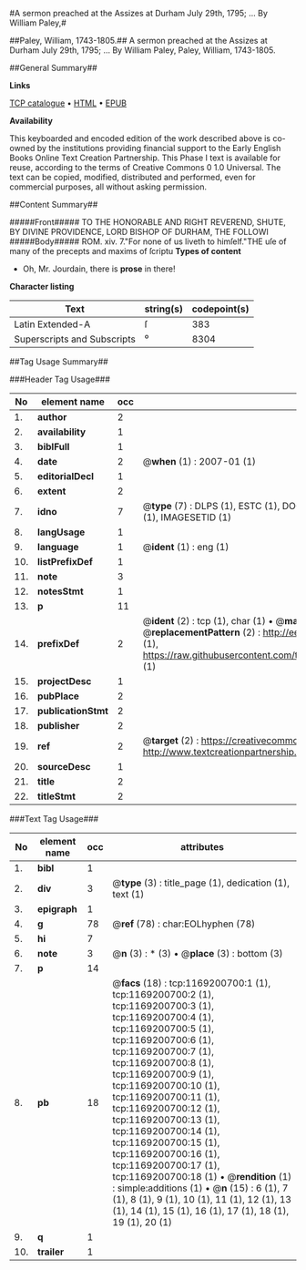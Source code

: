 #A sermon preached at the Assizes at Durham July 29th, 1795; ... By William Paley,#

##Paley, William, 1743-1805.##
A sermon preached at the Assizes at Durham July 29th, 1795; ... By William Paley,
Paley, William, 1743-1805.

##General Summary##

**Links**

[TCP catalogue](http://www.ota.ox.ac.uk/tcp/)  • 
[HTML](http://tei.it.ox.ac.uk/tcp/Texts-HTML/free/004/004901379.html)  • 
[EPUB](http://tei.it.ox.ac.uk/tcp/Texts-EPUB/free/004/004901379.epub)

**Availability**

This keyboarded and encoded edition of the
	       work described above is co-owned by the institutions
	       providing financial support to the Early English Books
	       Online Text Creation Partnership. This Phase I text is
	       available for reuse, according to the terms of Creative
	       Commons 0 1.0 Universal. The text can be copied,
	       modified, distributed and performed, even for
	       commercial purposes, all without asking permission.


##Content Summary##

#####Front#####
TO
THE HONORABLE AND RIGHT REVEREND,
SHUTE,
BY DIVINE PROVIDENCE,
LORD BISHOP OF DURHAM,
THE FOLLOWI
#####Body#####
ROM. xiv. 7."For none of us liveth to himſelf."THE uſe of many of the precepts and maxims of ſcriptu
**Types of content**

  * Oh, Mr. Jourdain, there is **prose** in there!

**Character listing**


|Text|string(s)|codepoint(s)|
|---|---|---|
|Latin Extended-A|ſ|383|
|Superscripts             and Subscripts|⁰|8304|

##Tag Usage Summary##

###Header Tag Usage###

|No|element name|occ|attributes|
|---|---|---|---|
|1.|__author__|2||
|2.|__availability__|1||
|3.|__biblFull__|1||
|4.|__date__|2| @__when__ (1) : 2007-01 (1)|
|5.|__editorialDecl__|1||
|6.|__extent__|2||
|7.|__idno__|7| @__type__ (7) : DLPS (1), ESTC (1), DOCNO (1), TCP (1), GALEDOCNO (1), CONTENTSET (1), IMAGESETID (1)|
|8.|__langUsage__|1||
|9.|__language__|1| @__ident__ (1) : eng (1)|
|10.|__listPrefixDef__|1||
|11.|__note__|3||
|12.|__notesStmt__|1||
|13.|__p__|11||
|14.|__prefixDef__|2| @__ident__ (2) : tcp (1), char (1)  •  @__matchPattern__ (2) : ([0-9\-]+):([0-9IVX]+) (1), (.+) (1)  •  @__replacementPattern__ (2) : http://eebo.chadwyck.com/downloadtiff?vid=$1&page=$2 (1), https://raw.githubusercontent.com/textcreationpartnership/Texts/master/tcpchars.xml#$1 (1)|
|15.|__projectDesc__|1||
|16.|__pubPlace__|2||
|17.|__publicationStmt__|2||
|18.|__publisher__|2||
|19.|__ref__|2| @__target__ (2) : https://creativecommons.org/publicdomain/zero/1.0/ (1), http://www.textcreationpartnership.org/docs/. (1)|
|20.|__sourceDesc__|1||
|21.|__title__|2||
|22.|__titleStmt__|2||


###Text Tag Usage###

|No|element name|occ|attributes|
|---|---|---|---|
|1.|__bibl__|1||
|2.|__div__|3| @__type__ (3) : title_page (1), dedication (1), text (1)|
|3.|__epigraph__|1||
|4.|__g__|78| @__ref__ (78) : char:EOLhyphen (78)|
|5.|__hi__|7||
|6.|__note__|3| @__n__ (3) : * (3)  •  @__place__ (3) : bottom (3)|
|7.|__p__|14||
|8.|__pb__|18| @__facs__ (18) : tcp:1169200700:1 (1), tcp:1169200700:2 (1), tcp:1169200700:3 (1), tcp:1169200700:4 (1), tcp:1169200700:5 (1), tcp:1169200700:6 (1), tcp:1169200700:7 (1), tcp:1169200700:8 (1), tcp:1169200700:9 (1), tcp:1169200700:10 (1), tcp:1169200700:11 (1), tcp:1169200700:12 (1), tcp:1169200700:13 (1), tcp:1169200700:14 (1), tcp:1169200700:15 (1), tcp:1169200700:16 (1), tcp:1169200700:17 (1), tcp:1169200700:18 (1)  •  @__rendition__ (1) : simple:additions (1)  •  @__n__ (15) : 6 (1), 7 (1), 8 (1), 9 (1), 10 (1), 11 (1), 12 (1), 13 (1), 14 (1), 15 (1), 16 (1), 17 (1), 18 (1), 19 (1), 20 (1)|
|9.|__q__|1||
|10.|__trailer__|1||
